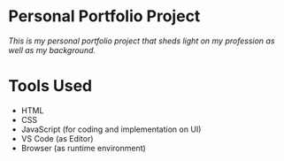 # Personal Portfolio Project

_This is my personal portfolio project that sheds light on my profession as well as my background._

# Tools Used
- HTML
- CSS
- JavaScript (for coding and implementation on UI)
- VS Code (as Editor)
- Browser (as runtime environment)